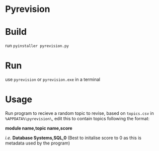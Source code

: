 # Pyrevision

# Build
run
`pyinstaller pyrevision.py`

# Run
use
`pyrevision` or `pyrevision.exe` in a terminal

# Usage
Run program to recieve a random topic to revise, based on
`topics.csv` in `%APPDATA%\pyrevision\`, edit this to contain
topics following the format:

**module name,topic name,score**

*i.e.*
**Database Systems,SQL,0** 
(Best to initalise score to 0 as this is metadata used by the program)

